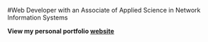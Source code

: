 #Web Developer with an Associate of Applied Science in Network Information Systems

**View my personal portfolio [website](https://tjdrz.com)**
